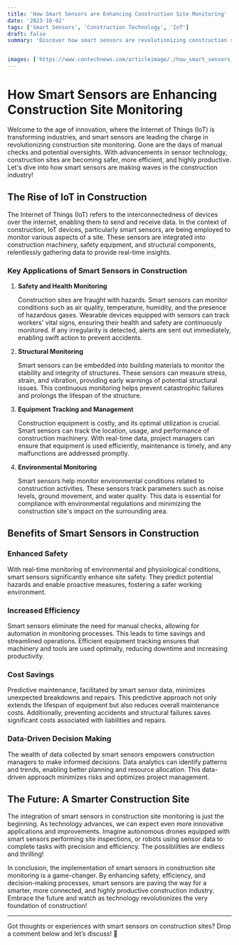 ```yaml
---
title: 'How Smart Sensors are Enhancing Construction Site Monitoring'
date: '2023-10-02'
tags: ['Smart Sensors', 'Construction Technology', 'IoT']
draft: false
summary: 'Discover how smart sensors are revolutionizing construction site monitoring, ensuring safety, efficiency, and cost-effectiveness.'


images: ['https://www.contechnews.com/articleimage/./how_smart_sensors_are_enhancing_construction_site_monitoring.webp']
---
```


# How Smart Sensors are Enhancing Construction Site Monitoring

Welcome to the age of innovation, where the Internet of Things (IoT) is transforming industries, and smart sensors are leading the charge in revolutionizing construction site monitoring. Gone are the days of manual checks and potential oversights. With advancements in sensor technology, construction sites are becoming safer, more efficient, and highly productive. Let's dive into how smart sensors are making waves in the construction industry!

## The Rise of IoT in Construction

The Internet of Things (IoT) refers to the interconnectedness of devices over the internet, enabling them to send and receive data. In the context of construction, IoT devices, particularly smart sensors, are being employed to monitor various aspects of a site. These sensors are integrated into construction machinery, safety equipment, and structural components, relentlessly gathering data to provide real-time insights.

### Key Applications of Smart Sensors in Construction

1. **Safety and Health Monitoring**
   
   Construction sites are fraught with hazards. Smart sensors can monitor conditions such as air quality, temperature, humidity, and the presence of hazardous gases. Wearable devices equipped with sensors can track workers' vital signs, ensuring their health and safety are continuously monitored. If any irregularity is detected, alerts are sent out immediately, enabling swift action to prevent accidents.

2. **Structural Monitoring**
   
   Smart sensors can be embedded into building materials to monitor the stability and integrity of structures. These sensors can measure stress, strain, and vibration, providing early warnings of potential structural issues. This continuous monitoring helps prevent catastrophic failures and prolongs the lifespan of the structure.

3. **Equipment Tracking and Management**
   
   Construction equipment is costly, and its optimal utilization is crucial. Smart sensors can track the location, usage, and performance of construction machinery. With real-time data, project managers can ensure that equipment is used efficiently, maintenance is timely, and any malfunctions are addressed promptly.

4. **Environmental Monitoring**
   
   Smart sensors help monitor environmental conditions related to construction activities. These sensors track parameters such as noise levels, ground movement, and water quality. This data is essential for compliance with environmental regulations and minimizing the construction site's impact on the surrounding area.

## Benefits of Smart Sensors in Construction

### Enhanced Safety

With real-time monitoring of environmental and physiological conditions, smart sensors significantly enhance site safety. They predict potential hazards and enable proactive measures, fostering a safer working environment.

### Increased Efficiency

Smart sensors eliminate the need for manual checks, allowing for automation in monitoring processes. This leads to time savings and streamlined operations. Efficient equipment tracking ensures that machinery and tools are used optimally, reducing downtime and increasing productivity.

### Cost Savings

Predictive maintenance, facilitated by smart sensor data, minimizes unexpected breakdowns and repairs. This predictive approach not only extends the lifespan of equipment but also reduces overall maintenance costs. Additionally, preventing accidents and structural failures saves significant costs associated with liabilities and repairs.

### Data-Driven Decision Making

The wealth of data collected by smart sensors empowers construction managers to make informed decisions. Data analytics can identify patterns and trends, enabling better planning and resource allocation. This data-driven approach minimizes risks and optimizes project management.

## The Future: A Smarter Construction Site

The integration of smart sensors in construction site monitoring is just the beginning. As technology advances, we can expect even more innovative applications and improvements. Imagine autonomous drones equipped with smart sensors performing site inspections, or robots using sensor data to complete tasks with precision and efficiency. The possibilities are endless and thrilling!

In conclusion, the implementation of smart sensors in construction site monitoring is a game-changer. By enhancing safety, efficiency, and decision-making processes, smart sensors are paving the way for a smarter, more connected, and highly productive construction industry. Embrace the future and watch as technology revolutionizes the very foundation of construction!

---

Got thoughts or experiences with smart sensors on construction sites? Drop a comment below and let’s discuss! 🚀